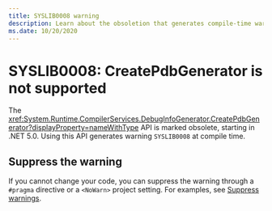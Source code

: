 ```yaml
---
title: SYSLIB0008 warning
description: Learn about the obsoletion that generates compile-time warning SYSLIB0008.
ms.date: 10/20/2020
---
```


# SYSLIB0008: CreatePdbGenerator is not supported

The <xref:System.Runtime.CompilerServices.DebugInfoGenerator.CreatePdbGenerator?displayProperty=nameWithType> API is marked obsolete, starting in .NET 5.0. Using this API generates warning `SYSLIB0008` at compile time.

## Suppress the warning

If you cannot change your code, you can suppress the warning through a `#pragma` directive or a `<NoWarn>` project setting. For examples, see [Suppress warnings](../syslib-obsoletions.md#suppress-warnings).

